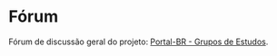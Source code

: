 # Fórum
Fórum de discussão geral do projeto: [Portal-BR - Grupos de Estudos](https://portal-br.github.io/).
